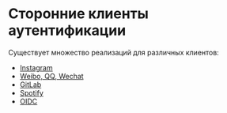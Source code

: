 Сторонние клиенты аутентификации
========================

Существует множество реализаций для различных клиентов:

- [Instagram](https://github.com/kotchuprik/yii2-instagram-authclient)
- [Weibo, QQ, Wechat](https://github.com/yujiandong/yii2-authclient)
- [GitLab](https://github.com/yiiauth/gitlab)
- [Spotify](https://github.com/yiiauth/spotify)
- [OIDC](https://github.com/Worteks/yii2auth-oidc)
